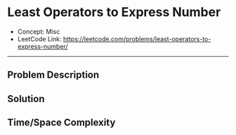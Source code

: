 # Least Operators to Express Number

- Concept: Misc
- LeetCode Link: https://leetcode.com/problems/least-operators-to-express-number/

---

## Problem Description

## Solution

## Time/Space Complexity

